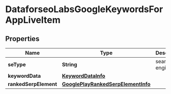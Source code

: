 

# DataforseoLabsGoogleKeywordsForAppLiveItem


## Properties

| Name | Type | Description | Notes |
|------------ | ------------- | ------------- | -------------|
|**seType** | **String** | search engine type |  [optional] |
|**keywordData** | [**KeywordDataInfo**](KeywordDataInfo.md) |  |  [optional] |
|**rankedSerpElement** | [**GooglePlayRankedSerpElementInfo**](GooglePlayRankedSerpElementInfo.md) |  |  [optional] |



